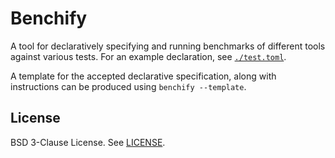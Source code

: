 # Benchify

A tool for declaratively specifying and running benchmarks of
different tools against various tests. For an example declaration, see
[`./test.toml`](./test.toml).

A template for the accepted declarative specification, along with
instructions can be produced using `benchify --template`.

## License

BSD 3-Clause License. See [LICENSE](./LICENSE).
